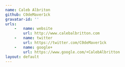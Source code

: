 ```yaml
---
name: Caleb Albriton 
github: C0deMaver1ck
gravatar-id: ''
urls:
    -   name: website
        url: http://www.calebalbritton.com
    -   name: twitter
        url: https://twitter.com/C0deMaver1ck
    -   name: google+
        url: https://www.google.com/+CalebAlbritton
layout: default
---
```

